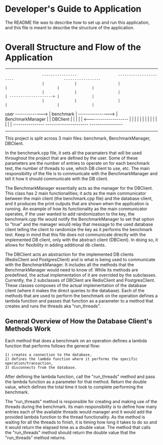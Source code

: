 # Developer's Guide to Application

The README file was to describe how to set up and run this application, and this file is meant to describe the structure of the application.


# Overall Structure and Flow of the Application

---
                     ----------------                   ----------------------                       -----------------
                     |              |                   |                    |                       |               |
                     |              |                   |                    | --------------------> |               |
                     |              |                   |                    |                       |               |
user --------------> |  benchmark   | ----------------> |  BenchmarkManager  |                       |   DBClient    |
                     |              |                   |                    | <-------------------- |               |
                     |              |                   |                    |                       |               |
                     |              |                   |                    |                       |               |
                     ----------------                   ----------------------                       -----------------

---

This project is split across 3 main files: benchmark, BenchmarkManager, DBClient. 

In the benchmark.cpp file, it sets all the paramaters that will be used throughout the project that are defined by the user. Some of these parameters are the number of entries to operate on for each benchmark test, the number of threads to use, which DB client to use, etc. The main responsibility of the file is to communicate with the BenchmarkManager and tell it how it should communicate with the DB client.

The BenchmarkManager essentially acts as the manager for the DBClient. This class has 2 main functionalities; it acts as the main communicator between the main client (the benchmark.cpp file) and the database client, and it produces the print outputs that are shown when the application is running. An example of how its functionality as the main communicator operates, if the user wanted to add randomization to the key, the benchmark.cpp file would notify the BenchmarkManager to set that option to "true" and the manager would relay that message to the used database client telling the client to randomize the key as it performs the benchmark test. Keep in mind that this file does not communicate directly with the implemented DB client, only with the abstract client (DBCient). In doing so, it allows for flexibility in adding additional db clients.

The DBClient acts an abstraction for the implemented DB clients (RedisClient and PostgresClient) and is what is being used to communicate with the BenchmarkManager. It includes all the methods that the BenchmarkManager would need to know of. While its methods are predefined, the actual implementation of it are overrided by the subclasses. Currently, the 2 subclasses of DBClient are RedisClient and PostgresClient. These classes composes of the actual implementation of the database client (where it makes the direct queries to the database). Each of the methods that are used to perform the benchmark on the operation defines a lambda function and passes that function as a parameter to a method that creates and runs the threads aka "run_threads". 


## General Overview of How the Database Client's Methods Work 

Each method that does a benchmark on an operation defines a lambda function that performs follows the general flow:
    
    1) creates a connection to the database, 
    2) defines the lambda function where it performs the specific operation/transaction,
    3) disconnects from the database. 

After defining the lambda function, call the "run_threads" method and pass the lambda function as a parameter for that method. Return the double value, which defines the total time it took to complete performing the benchmark. 

The "run_threads" method is responsible for creating and making use of the threads during the benchmark. Its main responsibility is to define how many entries each of the available threads would manager and it would add the provided lambda function to the thread functionality. As the method is waiting for all the threads to finish, it is timing how long it takes to do so and it would return the elapsed time as a double value. The method that calls the "run_threads" method should return the double value that the "run_threads" method returns.